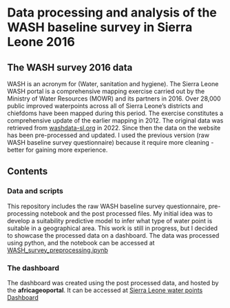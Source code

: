 # Data processing and analysis of the WASH baseline survey in Sierra Leone 2016

## The WASH survey 2016 data
WASH is an acronym for (Water, sanitation and hygiene). The Sierra Leone WASH portal is a comprehensive mapping exercise carried out by the Ministry of Water Resources (MOWR) and its partners in 2016. Over 28,000 public improved waterpoints across all of Sierra Leone’s districts and chiefdoms have been mapped during this period. The exercise constitutes a comprehensive update of the earlier mapping in 2012.
The original data was retrieved from [washdata-sl.org](https://washdata-sl.org/wash-data/) in 2022. Since then the data on the website has been pre-processed and updated. I used the previous version (raw WASH baseline survey questionnaire) because it require more cleaning - better for gaining more experience.

## Contents
### Data and scripts
This repository includes the raw WASH baseline survey questionnaire,  pre-processing notebook and the post processed files. My initial idea was to develop a suitability predictive model to infer what type of water point is suitable in a geographical area. This work is still in progress, but I decided to showcase the processed data on a dashboard.
The data was processed using python, and the notebook can be accessed at [WASH_survey_preprocessing.ipynb](https://github.com/Madaar49/WASH-survey-Data-Analysis-needs-assessment-/blob/main/WASH_survey_preprocessing.ipynb)

### The dashboard
The dashboard was created using the post processed data, and hosted by the **africageoportal**. It can be accessed at [Sierra Leone water points Dashboard](https://africageoportal.maps.arcgis.com/apps/dashboards/912c78bb3e644e31a9976f847a4fd51a)
